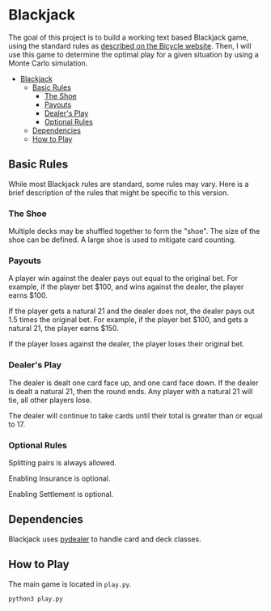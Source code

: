 # Blackjack

The goal of this project is to build a working text based Blackjack game, using the standard rules as [described on the Bicycle website](https://bicyclecards.com/how-to-play/blackjack/). Then, I will use this game to determine the optimal play for a given situation by using a Monte Carlo simulation. 

- [Blackjack](#blackjack)
	- [Basic Rules](#basic-rules)
		- [The Shoe](#the-shoe)
		- [Payouts](#payouts)
		- [Dealer's Play](#dealers-play)
		- [Optional Rules](#optional-rules)
	- [Dependencies](#dependencies)
	- [How to Play](#how-to-play)

## Basic Rules
While most Blackjack rules are standard, some rules may vary. Here is a brief description of the rules that might be specific to this version. 

### The Shoe
Multiple decks may be shuffled together to form the "shoe". The size of the shoe can be defined. A large shoe is used to mitigate card counting. 

### Payouts
A player win against the dealer pays out equal to the original bet. For example, if the player bet $100, and wins against the dealer, the player earns $100. 

If the player gets a natural 21 and the dealer does not, the dealer pays out 1.5 times the original bet. For example, if the player bet $100, and gets a natural 21, the player earns $150. 

If the player loses against the dealer, the player loses their original bet. 

### Dealer's Play
The dealer is dealt one card face up, and one card face down. If the dealer is dealt a natural 21, then the round ends. Any player with a natural 21 will tie, all other players lose. 

The dealer will continue to take cards until their total is greater than or equal to 17. 

### Optional Rules
Splitting pairs is always allowed. 

Enabling Insurance is optional.

Enabling Settlement is optional. 

## Dependencies
Blackjack uses [pydealer](https://github.com/Trebek/pydealer) to handle card and deck classes. 

## How to Play
The main game is located in `play.py`. 

```python3 play.py```